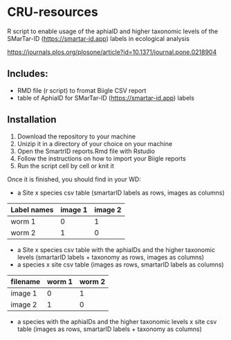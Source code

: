 # CRU-resources
R script to enable usage of the aphiaID and higher taxonomic levels of the SMarTar-ID (https://smartar-id.app) labels in ecological analysis

https://journals.plos.org/plosone/article?id=10.1371/journal.pone.0218904 

## Includes: 
- RMD file (r script) to fromat Biigle CSV report 
- table of AphiaID for SMarTar-ID (https://smartar-id.app) labels 

## Installation 
1) Download the repository to your machine 
2) Unizip it in a directory of your choice on your machine
3) Open the SmartrID reports.Rmd file with Rstudio 
4) Follow the instructions on how to import your Biigle reports 
5) Run the script cell by cell or knit it 

Once it is finished, you should find in your WD: 

- a Site x species csv table (smartarID labels as rows, images as columns) 

| Label names  | image 1 | image 2 |
| ------------- | ------------- | ------------- |
| worm 1  | 0 | 1 |
| worm 2  | 1  | 0 |

- a Site x species csv table with the aphiaIDs and the higher taxonomic levels (smartarID labels + taxonomy as rows, images as columns)
- a species x site csv table (images as rows, smartarID labels as columns)

| filename | worm 1 | worm 2 |
| ------------- | ------------- | ------------- |
| image 1  | 0 | 1 |
| image 2  | 1  | 0 |

- a species with the aphiaIDs and the higher taxonomic levels x site csv table (images as rows, smartarID labels + taxonomy as columns)


